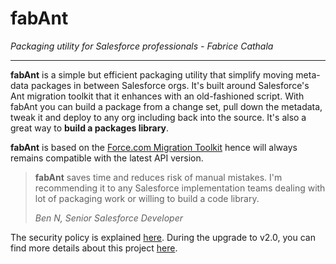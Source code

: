 # fabAnt

*Packaging utility for Salesforce professionals - Fabrice Cathala*

---

**fabAnt** is a simple but efficient packaging utility that simplify moving meta-data packages in between Salesforce orgs. It's built around Salesforce's Ant migration toolkit that it enhances with an old-fashioned script. With fabAnt you can build a package from a change set, pull down the metadata, tweak it and deploy to any org including back into the source. It's also a great way to **build a packages library**.

**fabAnt** is based on the [Force.com Migration Toolkit](https://developer.salesforce.com/docs/atlas.en-us.daas.meta/daas/meta_development.htm) hence will always remains compatible with the latest API version.

>**fabAnt** saves time and reduces risk of manual mistakes. I'm recommending it to any Salesforce implementation teams dealing with lot of packaging work or willing to build a code library.  
>
> *Ben N, Senior Salesforce Developer*

The security policy is explained [here](https://github.com/fcathala/fabAnt/blob/master/SECURITY.md).
During the upgrade to v2.0, you can find more details about this project [here](https://fabant.uk/).
